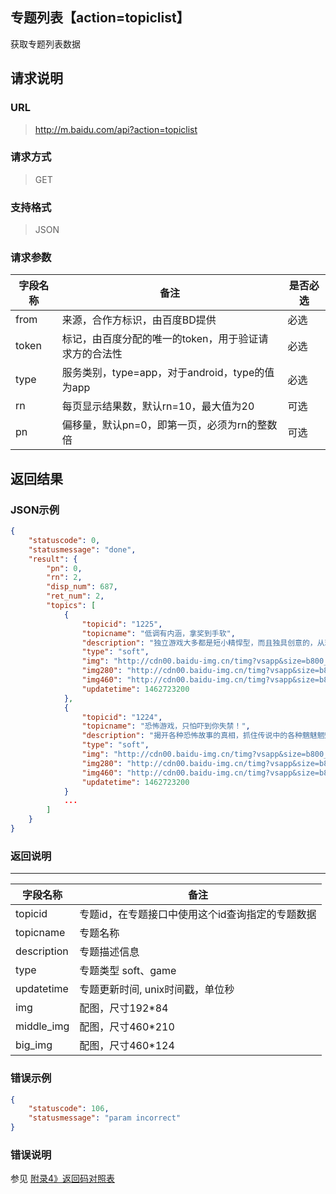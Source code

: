 ## 专题列表【action=topiclist】 ##
获取专题列表数据

## 请求说明 ##
### URL ###
> http://m.baidu.com/api?action=topiclist

### 请求方式 ###
> GET

### 支持格式 ###
> JSON

### 请求参数 ###
|字段名称  | 备注 | 是否必选
| ------------ | ------------ | ------------
| from   | 来源，合作方标识，由百度BD提供 | <red>必选</red>
| token  | 标记，由百度分配的唯一的token，用于验证请求方的合法性 | <red>必选</red>
| type  |服务类别，type=app，对于android，type的值为app | <red>必选</red>
|rn | 每页显示结果数，默认rn=10，最大值为20 | 可选
|pn | 偏移量，默认pn=0，即第一页，必须为rn的整数倍   |可选


## 返回结果 ##
### JSON示例 ###
```json
{
    "statuscode": 0,
    "statusmessage": "done",
    "result": {
        "pn": 0,
        "rn": 2,
        "disp_num": 687,
        "ret_num": 2,
        "topics": [
            {
                "topicid": "1225",
                "topicname": "低调有内涵，拿奖到手软",
                "description": "独立游戏大多都是短小精悍型，而且独具创意的，从玩法到品质一点都不输大制作。请关注小编微信公号：陈浅浅。",
                "type": "soft",
                "img": "http://cdn00.baidu-img.cn/timg?vsapp&size=b800_800&quality=100&imgtype=3&er&sec=0&di=6640a62e54b9ccd65b82079a216d9438&src=http%3A%2F%2Fimgsrc.baidu.com%2Fanxun%2Fpic%2Fitem%2Fd6ca7bcb0a46f21f247dc8aef1246b600d33ae86.jpg",
                "img280": "http://cdn00.baidu-img.cn/timg?vsapp&size=b800_800&quality=100&imgtype=3&er&sec=0&di=03c2059684b05cd2703e16746a721122&src=http%3A%2F%2Fimgsrc.baidu.com%2Fanxun%2Fpic%2Fitem%2F503d269759ee3d6dde3e103644166d224e4ade57.jpg",
                "img460": "http://cdn00.baidu-img.cn/timg?vsapp&size=b800_800&quality=100&imgtype=3&er&sec=0&di=789d027811878167e65302dfb797b2a5&src=http%3A%2F%2Fimgsrc.baidu.com%2Fanxun%2Fpic%2Fitem%2Ffd039245d688d43fa2e1070f7a1ed21b0ff43b86.jpg",
                "updatetime": 1462723200
            },
            {
                "topicid": "1224",
                "topicname": "恐怖游戏，只怕吓到你失禁！",
                "description": "揭开各种恐怖故事的真相，抓住传说中的各种魑魅魍魉。请关注小编微信公号：陈浅浅。",
                "type": "soft",
                "img": "http://cdn00.baidu-img.cn/timg?vsapp&size=b800_800&quality=100&imgtype=3&er&sec=0&di=9076810b2b93ea9295a3bbd824bc349d&src=http%3A%2F%2Fimgsrc.baidu.com%2Fanxun%2Fpic%2Fitem%2F8b13632762d0f70333c924210ffa513d2797c5d0.jpg",
                "img280": "http://cdn00.baidu-img.cn/timg?vsapp&size=b800_800&quality=100&imgtype=3&er&sec=0&di=325eba420c82ddf16a2678168daf8661&src=http%3A%2F%2Fimgsrc.baidu.com%2Fanxun%2Fpic%2Fitem%2Ff9dcd100baa1cd114955c4ddbe12c8fcc2ce2d6f.jpg",
                "img460": "http://cdn00.baidu-img.cn/timg?vsapp&size=b800_800&quality=100&imgtype=3&er&sec=0&di=aa7c21767f10e32d4ba5f8c2c640893c&src=http%3A%2F%2Fimgsrc.baidu.com%2Fanxun%2Fpic%2Fitem%2Fe4dde71190ef76c6a65e4dd69a16fdfaae5167ba.jpg",
                "updatetime": 1462723200
            }
            ...
        ]
    }
}
```
### 返回说明 ###
----------
|字段名称  | 备注 
| ------------ | ------------ 
|topicid   |  专题id，在专题接口中使用这个id查询指定的专题数据
|topicname   |专题名称
|description |专题描述信息
|type    |专题类型 soft、game
|updatetime | 专题更新时间, unix时间戳，单位秒
|img |配图，尺寸192*84
|middle_img | 配图，尺寸460*210
|big_img |配图，尺寸460*124

### 错误示例 ###
```json
{
    "statuscode": 106,
    "statusmessage": "param incorrect"
}
```

### 错误说明 ###
参见 [附录4》返回码对照表](/api?bdi_docs=1&action=intro&source=natintro_extrainfo4 "附录4》返回码对照表")
